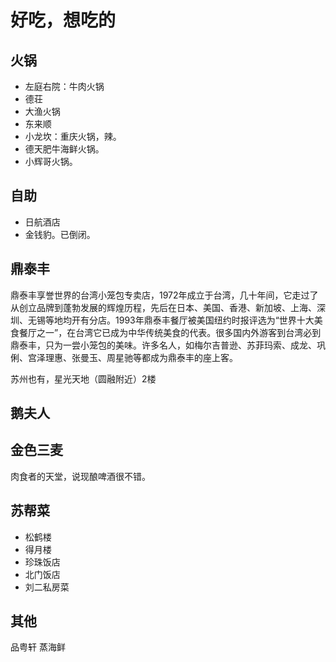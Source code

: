 # 好吃，想吃的
## 火锅
* 左庭右院：牛肉火锅
* 德荘
* 大渔火锅
* 东来顺
* 小龙坎：重庆火锅，辣。
* 德天肥牛海鲜火锅。
* 小辉哥火锅。

## 自助
* 日航酒店
* 金钱豹。已倒闭。


## 鼎泰丰
鼎泰丰享誉世界的台湾小笼包专卖店，1972年成立于台湾，几十年间，它走过了从创立品牌到蓬勃发展的辉煌历程，先后在日本、美国、香港、新加坡、上海、深圳、无锡等地均开有分店。1993年鼎泰丰餐厅被美国纽约时报评选为“世界十大美食餐厅之一”，在台湾它已成为中华传统美食的代表。很多国内外游客到台湾必到鼎泰丰，只为一尝小笼包的美味。许多名人，如梅尔吉普逊、苏菲玛索、成龙、巩俐、宫泽理惠、张曼玉、周星驰等都成为鼎泰丰的座上客。

苏州也有，星光天地（圆融附近）2楼

## 鹅夫人

## 金色三麦
肉食者的天堂，说现酿啤酒很不错。

## 苏帮菜
* 松鹤楼
* 得月楼
* 珍珠饭店
* 北门饭店
* 刘二私房菜

## 其他
  品粤轩  蒸海鲜